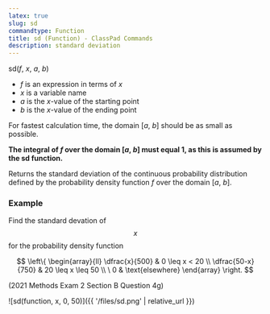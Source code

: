 ```yaml
---
latex: true
slug: sd
commandtype: Function
title: sd (Function) - ClassPad Commands
description: standard deviation
---
```


sd(*f*, *x*, *a*, *b*)

- *f* is an expression in terms of *x*
- *x* is a variable name
- *a* is the *x*-value of the starting point
- *b* is the *x*-value of the ending point

For fastest calculation time, the domain [*a*, *b*] should be as small as possible.

**The integral of *f* over the domain [*a*, *b*] must equal 1, as this is assumed by the sd function.**

Returns the standard deviation of the continuous probability distribution defined by the probability density function *f* over the domain [*a*, *b*].

### Example

Find the standard devation of $$ x $$ for the probability density function

$$ \left\{ \begin{array}{ll}
\dfrac{x}{500} & 0 \leq x < 20 \\
\dfrac{50-x}{750} & 20 \leq x \leq 50 \\
\ 0 & \text{elsewhere} \end{array}
\right. $$

(2021 Methods Exam 2 Section B Question 4g)

![sd(function, x, 0, 50)]({{ '/files/sd.png' | relative_url }})